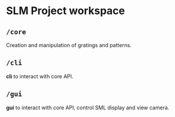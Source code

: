 # SLM Project workspace

## `/core`

Creation and manipulation of gratings and patterns.

## `/cli`

**cli** to interact with core API.

## `/gui`

**gui** to interact with core API, control SML display and view camera.
